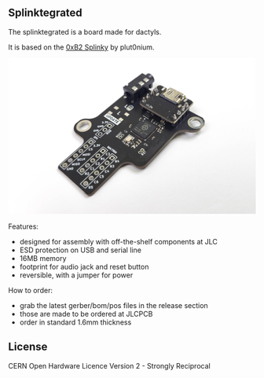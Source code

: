 ## Splinktegrated

The splinktegrated is a board made for dactyls.

It is based on the [0xB2 Splinky](https://github.com/plut0nium/0xB2) by plut0nium.

![](pics/1.jpg)

Features:

- designed for assembly with off-the-shelf components at JLC
- ESD protection on USB and serial line
- 16MB memory
- footprint for audio jack and reset button
- reversible, with a jumper for power

How to order:

- grab the latest gerber/bom/pos files in the release section
- those are made to be ordered at JLCPCB
- order in standard 1.6mm thickness  

## License

CERN Open Hardware Licence Version 2 - Strongly Reciprocal